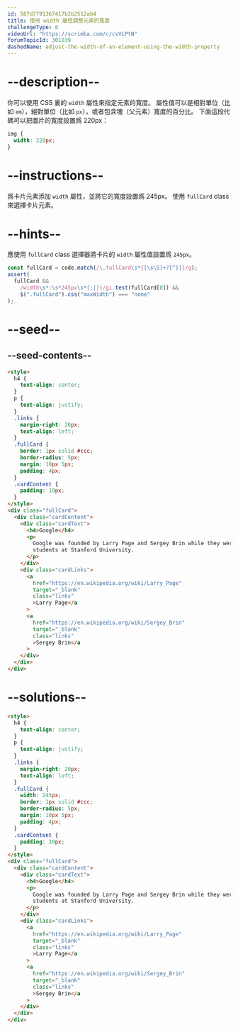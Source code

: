 ```yaml
---
id: 587d7791367417b2b2512ab4
title: 使用 width 屬性調整元素的寬度
challengeType: 0
videoUrl: "https://scrimba.com/c/cvVLPtN"
forumTopicId: 301039
dashedName: adjust-the-width-of-an-element-using-the-width-property
---
```


# --description--

你可以使用 CSS 裏的 `width` 屬性來指定元素的寬度。 屬性值可以是相對單位（比如 `em`），絕對單位（比如 `px`），或者包含塊（父元素）寬度的百分比。 下面這段代碼可以把圖片的寬度設置爲 220px：

```css
img {
  width: 220px;
}
```

# --instructions--

爲卡片元素添加 `width` 屬性，並將它的寬度設置爲 245px。 使用 `fullCard` class 來選擇卡片元素。

# --hints--

應使用 `fullCard` class 選擇器將卡片的 `width` 屬性值設置爲 `245px`。

```js
const fullCard = code.match(/\.fullCard\s*{[\s\S]+?[^}]}/g);
assert(
  fullCard &&
    /width\s*:\s*245px\s*(;|})/gi.test(fullCard[0]) &&
    $(".fullCard").css("maxWidth") === "none"
);
```

# --seed--

## --seed-contents--

```html
<style>
  h4 {
    text-align: center;
  }
  p {
    text-align: justify;
  }
  .links {
    margin-right: 20px;
    text-align: left;
  }
  .fullCard {
    border: 1px solid #ccc;
    border-radius: 5px;
    margin: 10px 5px;
    padding: 4px;
  }
  .cardContent {
    padding: 10px;
  }
</style>
<div class="fullCard">
  <div class="cardContent">
    <div class="cardText">
      <h4>Google</h4>
      <p>
        Google was founded by Larry Page and Sergey Brin while they were Ph.D.
        students at Stanford University.
      </p>
    </div>
    <div class="cardLinks">
      <a
        href="https://en.wikipedia.org/wiki/Larry_Page"
        target="_blank"
        class="links"
        >Larry Page</a
      >
      <a
        href="https://en.wikipedia.org/wiki/Sergey_Brin"
        target="_blank"
        class="links"
        >Sergey Brin</a
      >
    </div>
  </div>
</div>
```

# --solutions--

```html
<style>
  h4 {
    text-align: center;
  }
  p {
    text-align: justify;
  }
  .links {
    margin-right: 20px;
    text-align: left;
  }
  .fullCard {
    width: 245px;
    border: 1px solid #ccc;
    border-radius: 5px;
    margin: 10px 5px;
    padding: 4px;
  }
  .cardContent {
    padding: 10px;
  }
</style>
<div class="fullCard">
  <div class="cardContent">
    <div class="cardText">
      <h4>Google</h4>
      <p>
        Google was founded by Larry Page and Sergey Brin while they were Ph.D.
        students at Stanford University.
      </p>
    </div>
    <div class="cardLinks">
      <a
        href="https://en.wikipedia.org/wiki/Larry_Page"
        target="_blank"
        class="links"
        >Larry Page</a
      >
      <a
        href="https://en.wikipedia.org/wiki/Sergey_Brin"
        target="_blank"
        class="links"
        >Sergey Brin</a
      >
    </div>
  </div>
</div>
```
